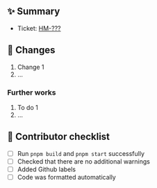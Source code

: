 <!-- This is a comment, only you can see this while editing -->
<!-- Feel free to remove sections that you don't need -->

<!-- Pull request title must include ticket key and capitalize first letter -->
<!-- [HM-???] Your pull request title -->

## :sparkles: Summary

<!-- Copy the link of the ticket from Jira website -->
- Ticket: [HM-???](paste-the-link-here)

<!-- Long description of PR -->
<!-- Why are we doing this? -->
<!-- Any context or related work/ticket? -->

## :ticket: Changes

<!-- Describe the changes you are introducing here -->
1. Change 1
1. ...

### Further works

<!-- Any other work to be done? -->
1. To do 1
1. ...

## :construction: Contributor checklist

- [ ] Run `pnpm build` and `pnpm start` successfully
- [ ] Checked that there are no additional warnings
- [ ] Added Github labels
- [ ] Code was formatted automatically

<!-- When reviewing code, you should follow https://conventionalcomments.org -->